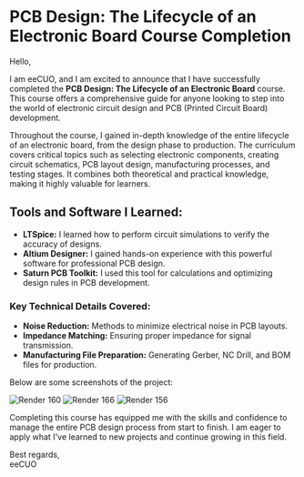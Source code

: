 # PCB Design: The Lifecycle of an Electronic Board Course Completion  

Hello,  

I am eeCUO, and I am excited to announce that I have successfully completed the **PCB Design: The Lifecycle of an Electronic Board** course. This course offers a comprehensive guide for anyone looking to step into the world of electronic circuit design and PCB (Printed Circuit Board) development.  

Throughout the course, I gained in-depth knowledge of the entire lifecycle of an electronic board, from the design phase to production. The curriculum covers critical topics such as selecting electronic components, creating circuit schematics, PCB layout design, manufacturing processes, and testing stages. It combines both theoretical and practical knowledge, making it highly valuable for learners.  

## Tools and Software I Learned:  
- **LTSpice:** I learned how to perform circuit simulations to verify the accuracy of designs.  
- **Altium Designer:** I gained hands-on experience with this powerful software for professional PCB design.  
- **Saturn PCB Toolkit:** I used this tool for calculations and optimizing design rules in PCB development.  

### Key Technical Details Covered:  
- **Noise Reduction:** Methods to minimize electrical noise in PCB layouts.  
- **Impedance Matching:** Ensuring proper impedance for signal transmission.  
- **Manufacturing File Preparation:** Generating Gerber, NC Drill, and BOM files for production.  

Below are some screenshots of the project:

![Render 160](https://github.com/user-attachments/assets/97b68755-2691-4bee-92a1-bf95f92ab079)
![Render 166](https://github.com/user-attachments/assets/d8183781-c9de-4fea-80ef-c1d63587e436)
![Render 156](https://github.com/user-attachments/assets/459181e0-965e-4887-94c8-003653b7d8f4)




Completing this course has equipped me with the skills and confidence to manage the entire PCB design process from start to finish. I am eager to apply what I've learned to new projects and continue growing in this field.  



Best regards,  
eeCUO

